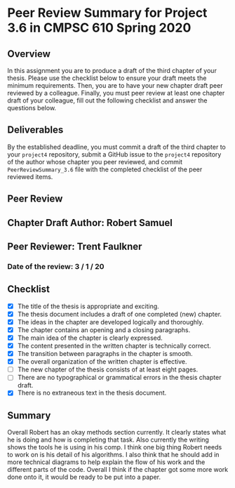 # Peer Review Summary for Project 3.6 in CMPSC 610 Spring 2020

## Overview

In this assignment you are to produce a draft of the third chapter of your thesis. Please use the checklist below to ensure your draft meets the minimum requirements. Then, you are to have your new chapter draft peer reviewed by a colleague. Finally, you must peer review at least one chapter draft of your colleague, fill out the following checklist and answer the questions below.

## Deliverables

By the established deadline, you must commit a draft of the third chapter to your `project4` repository, submit a GitHub issue to the `project4` repository of the author whose chapter you peer reviewed, and commit `PeerReviewSummary_3.6` file with the completed checklist of the peer reviewed items.

## Peer Review

## Chapter Draft Author: Robert Samuel
## Peer Reviewer: Trent Faulkner
### Date of the review: 3 / 1 / 20

## Checklist
- [x] The title of the thesis is appropriate and exciting.
- [x] The thesis document includes a draft of one completed (new) chapter.
- [x] The ideas in the chapter are developed logically and thoroughly.
- [x] The chapter contains an opening and a closing paragraphs.
- [x] The main idea of the chapter is clearly expressed.
- [x] The content presented in the written chapter is technically correct.
- [x] The transition between paragraphs in the chapter is smooth.
- [x] The overall organization of the  written chapter is effective.
- [ ] The new chapter of the thesis consists of at least eight pages.
- [ ] There are no typographical or grammatical errors in the thesis chapter draft.
- [x] There is no extraneous text in the thesis document.

## Summary

Overall Robert has an okay methods section currently. It clearly states what he is doing and how is completing that task. Also currently the writing shows the tools he is using in his comp. I think one big thing Robert needs to work on is his detail of his algorithms. I also think that he should add in more technical diagrams to help explain the flow of his work and the different parts of the code. Overall I think if the chapter got some more work done onto it, it would be ready to be put into a paper.
